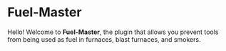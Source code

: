 # Fuel-Master

Hello! Welcome to **Fuel-Master**, the plugin that allows you prevent tools from being used as fuel in furnaces, blast furnaces, and smokers. 
